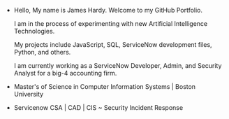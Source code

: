 -  Hello, My name is James Hardy. Welcome to my GitHub Portfolio. 

    I am in the process of experimenting with new Artificial Intelligence Technologies.
    
    My projects include JavaScript, SQL, ServiceNow development files, Python, and others.

    I am currently working as a ServiceNow Developer, Admin, and Security Analyst for a big-4 accounting firm.

  - Master's of Science in Computer Information Systems | Boston University

  - Servicenow CSA | CAD | CIS ~ Security Incident Response

<!---
Jamesbhardy44/Jamesbhardy44 is a ✨ special ✨ repository because its `README.md` (this file) appears on your GitHub profile.
You can click the Preview link to take a look at your changes.
--->
